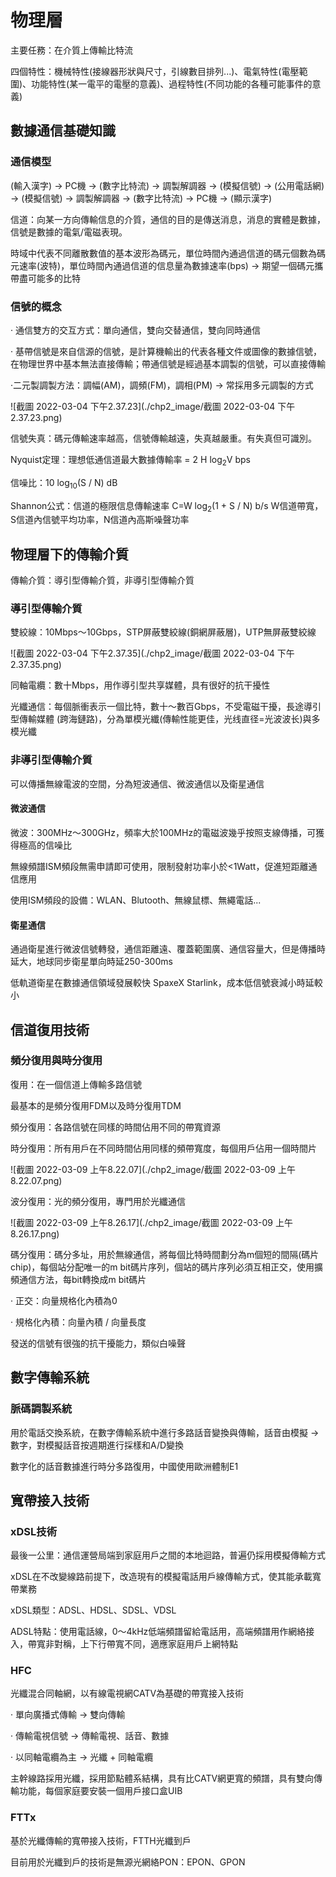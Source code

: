# 物理層

主要任務：在介質上傳輸比特流

四個特性：機械特性(接線器形狀與尺寸，引線數目排列...)、電氣特性(電壓範圍)、功能特性(某一電平的電壓的意義)、過程特性(不同功能的各種可能事件的意義)

## 數據通信基礎知識

### 通信模型

(輸入漢字) -> PC機 -> (數字比特流) -> 調製解調器 -> (模擬信號) -> (公用電話網) -> (模擬信號) -> 調製解調器 -> (數字比特流) -> PC機 -> (顯示漢字)

信道：向某一方向傳輸信息的介質，通信的目的是傳送消息，消息的實體是數據，信號是數據的電氣/電磁表現。

時域中代表不同離散數值的基本波形為碼元，單位時間內通過信道的碼元個數為碼元速率(波特)，單位時間內通過信道的信息量為數據速率(bps) -> 期望一個碼元攜帶盡可能多的比特

### 信號的概念

· 通信雙方的交互方式：單向通信，雙向交替通信，雙向同時通信

· 基帶信號是來自信源的信號，是計算機輸出的代表各種文件或圖像的數據信號，在物理世界中基本無法直接傳輸；帶通信號是經過基本調製的信號，可以直接傳輸

·二元製調製方法：調幅(AM)，調頻(FM)，調相(PM) -> 常採用多元調製的方式

![截圖 2022-03-04 下午2.37.23](./chp2_image/截圖 2022-03-04 下午2.37.23.png)

信號失真：碼元傳輸速率越高，信號傳輸越遠，失真越嚴重。有失真但可識別。

Nyquist定理：理想低通信道最大數據傳輸率 = 2 H log<sub>2</sub>V bps

信噪比：10 log<sub>10</sub>(S / N) dB

Shannon公式：信道的極限信息傳輸速率 C=W log<sub>2</sub>(1 + S / N) b/s	W信道帶寬，S信道內信號平均功率，N信道內高斯噪聲功率

## 物理層下的傳輸介質

傳輸介質：導引型傳輸介質，非導引型傳輸介質

### 導引型傳輸介質

雙絞線：10Mbps～10Gbps，STP屏蔽雙絞線(銅網屏蔽層)，UTP無屏蔽雙絞線

![截圖 2022-03-04 下午2.37.35](./chp2_image/截圖 2022-03-04 下午2.37.35.png)

同軸電纜：數十Mbps，用作導引型共享媒體，具有很好的抗干擾性

光纖通信：每個脈衝表示一個比特，數十～數百Gbps，不受電磁干擾，長途導引型傳輸媒體 (跨海鏈路)，分為單模光纖(傳輸性能更佳，光线直径=光波波长)與多模光纖

### 非導引型傳輸介質

可以傳播無線電波的空間，分為短波通信、微波通信以及衛星通信

#### 微波通信

微波：300MHz～300GHz，頻率大於100MHz的電磁波幾乎按照支線傳播，可獲得極高的信噪比

無線頻譜ISM頻段無需申請即可使用，限制發射功率小於<1Watt，促進短距離通信應用

使用ISM頻段的設備：WLAN、Blutooth、無線鼠標、無繩電話...

#### 衛星通信

通過衛星進行微波信號轉發，通信距離遠、覆蓋範圍廣、通信容量大，但是傳播時延大，地球同步衛星單向時延250-300ms

低軌道衛星在數據通信領域發展較快 SpaxeX Starlink，成本低信號衰減小時延較小

## 信道復用技術

### 頻分復用與時分復用

復用：在一個信道上傳輸多路信號

最基本的是頻分復用FDM以及時分復用TDM

頻分復用：各路信號在同樣的時間佔用不同的帶寬資源

時分復用：所有用戶在不同時間佔用同樣的頻帶寬度，每個用戶佔用一個時間片

![截圖 2022-03-09 上午8.22.07](./chp2_image/截圖 2022-03-09 上午8.22.07.png)

波分復用：光的頻分復用，專門用於光纖通信

![截圖 2022-03-09 上午8.26.17](./chp2_image/截圖 2022-03-09 上午8.26.17.png)

碼分復用：碼分多址，用於無線通信，將每個比特時間劃分為m個短的間隔(碼片chip)，每個站分配唯一的m bit碼片序列，個站的碼片序列必須互相正交，使用擴頻通信方法，每bit轉換成m bit碼片

· 正交：向量規格化內積為0

· 規格化內積：向量內積 / 向量長度

發送的信號有很強的抗干擾能力，類似白噪聲

## 數字傳輸系統

### 脈碼調製系統

用於電話交換系統，在數字傳輸系統中進行多路話音變換與傳輸，話音由模擬 -> 數字，對模擬話音按週期進行採樣和A/D變換

數字化的話音數據進行時分多路復用，中國使用歐洲體制E1

## 寬帶接入技術

### xDSL技術

最後一公里：通信運營局端到家庭用戶之間的本地迴路，普遍仍採用模擬傳輸方式

xDSL在不改變線路前提下，改造現有的模擬電話用戶線傳輸方式，使其能承載寬帶業務

xDSL類型：ADSL、HDSL、SDSL、VDSL

ADSL特點：使用電話線，0～4kHz低端頻譜留給電話用，高端頻譜用作網絡接入，帶寬非對稱，上下行帶寬不同，適應家庭用戶上網特點

### HFC

光纖混合同軸網，以有線電視網CATV為基礎的帶寬接入技術

· 單向廣播式傳輸 -> 雙向傳輸

· 傳輸電視信號 -> 傳輸電視、話音、數據

· 以同軸電纜為主 -> 光纖 + 同軸電纜

主幹線路採用光纖，採用節點體系結構，具有比CATV網更寬的頻譜，具有雙向傳輸功能，每個家庭要安裝一個用戶接口盒UIB

### FTTx

基於光纖傳輸的寬帶接入技術，FTTH光纖到戶

目前用於光纖到戶的技術是無源光網絡PON：EPON、GPON
